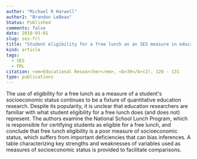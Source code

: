 ```yaml
---
author: "Michael R Harwell" 
author2: "Brandon LeBeau" 
Status: Published
comments: false
date: 2010-03-01
slug: ses-frl
title: "Student eligibility for a free lunch as an SES measure in education research"
kind: article
tags:
  - SES
  - FRL 
citation: <em>Educational Researcher</em>, <b>39</b>(2), 120 - 131
type: publications
---
```


The use of eligibility for a free lunch as a measure of a student's socioeconomic status continues to be a fixture of quantitative education research. Despite its popularity, it is unclear that education researchers are familiar with what student eligibility for a free lunch does (and does not) represent. The authors examine the National School Lunch Program, which is responsible for certifying students as eligible for a free lunch, and conclude that free lunch eligibility is a poor measure of socioeconomic status, which suffers from important deficiencies that can bias inferences. A table characterizing key strengths and weaknesses of variables used as measures of socioeconomic status is provided to facilitate comparisons.

